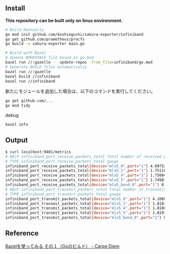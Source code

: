 ## Install

**This repository can be built only on linux environment.**

```bash
# Build Mannually
go mod init github.com/koshieguchi/sakura-exporter/infiniband
go get github.com/prometheus/procfs
go build -o sakura-exporter main.go

# Build with Bazel
# Update WORKSPACE file based on go.mod
bazel run //:gazelle -- update-repos -from_file=infiniband/go.mod
# Generate BUILD files automatically
bazel run //:gazelle
bazel build //infiniband
bazel run //infiniband
```

新たにモジュールを追加した場合は、以下のコマンドを実行してください。

```bash
go get github.com/...
go mod tidy
```

debug
```bash
bazel info
```

## Output

```sh
$ curl localhost:9401/metrics
# HELP infiniband_port_receive_packets_total Total number of received packets on InfiniBand port
# TYPE infiniband_port_receive_packets_total gauge
infiniband_port_receive_packets_total{device="mlx5_0",port="1"} 4.09752796e+08
infiniband_port_receive_packets_total{device="mlx5_1",port="1"} 1.7511881e+07
infiniband_port_receive_packets_total{device="mlx5_4",port="1"} 1.75004e+07
infiniband_port_receive_packets_total{device="mlx5_5",port="1"} 1.7498324e+07
infiniband_port_receive_packets_total{device="mlx5_bond_0",port="1"} 0
# HELP infiniband_port_transmit_packets_total Total number of transmitted packets on InfiniBand port
# TYPE infiniband_port_transmit_packets_total gauge
infiniband_port_transmit_packets_total{device="mlx5_0",port="1"} 4.10805799e+08
infiniband_port_transmit_packets_total{device="mlx5_1",port="1"} 1.8183523e+07
infiniband_port_transmit_packets_total{device="mlx5_4",port="1"} 1.8186901e+07
infiniband_port_transmit_packets_total{device="mlx5_5",port="1"} 1.819127e+07
infiniband_port_transmit_packets_total{device="mlx5_bond_0",port="1"} 0
```

## Reference
[Bazelを使ってみる その１（Goのビルド） - Carpe Diem](https://christina04.hatenablog.com/entry/using-bazel-to-build-go)
